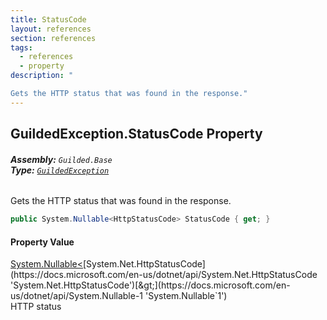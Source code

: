 ```yaml
---
title: StatusCode
layout: references
section: references
tags:
  - references
  - property
description: "

Gets the HTTP status that was found in the response."
---
```


## GuildedException.StatusCode Property
###### **Assembly:** `Guilded.Base`<br/>**Type:** [`GuildedException`](GuildedException 'Guilded.Base.GuildedException')

Gets the HTTP status that was found in the response.

```csharp
public System.Nullable<HttpStatusCode> StatusCode { get; }
```

#### Property Value
[System.Nullable&lt;](https://docs.microsoft.com/en-us/dotnet/api/System.Nullable-1 'System.Nullable`1')[System.Net.HttpStatusCode](https://docs.microsoft.com/en-us/dotnet/api/System.Net.HttpStatusCode 'System.Net.HttpStatusCode')[&gt;](https://docs.microsoft.com/en-us/dotnet/api/System.Nullable-1 'System.Nullable`1')  
HTTP status